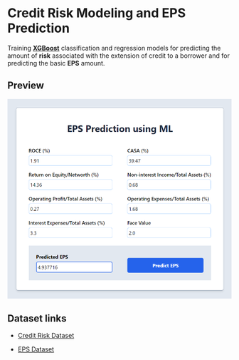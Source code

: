 # Credit Risk Modeling and EPS Prediction

Training **[XGBoost](https://xgboost.readthedocs.io/en/stable/)** classification and regression models for predicting the amount of **risk** associated with the extension of credit to a borrower and for predicting the basic **EPS** amount.

## Preview

![Screenshot](/flask-deployment/static/ss.png)

## Dataset links
- [Credit Risk Dataset](./data/case_study_final.xlsx)

- [EPS Dataset](./data/EPS_Dataset.xlsx)
